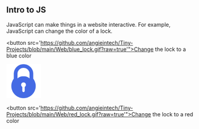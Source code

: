 <!DOCTYPE html>
<html>
<body>

<h2>Intro to JS</h2>

<p>JavaScript can make things in a website interactive. For example, JavaScript can change the color of a lock.</p>

<button <!--onclick="document.getElementById('lockColor').-->src='https://github.com/angieintech/Tiny-Projects/blob/main/Web/blue_lock.gif?raw=true'">Change the lock to a blue color</button>

<img id="lockColor" src="https://github.com/angieintech/Tiny-Projects/blob/main/Web/blue_lock.gif?raw=true" style="width:90px">

<button <!--onclick="document.getElementById('lockColor').-->src='https://github.com/angieintech/Tiny-Projects/blob/main/Web/red_lock.gif?raw=true'">Change the lock to a red color</button>

</body>
</html>
